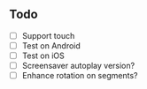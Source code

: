 ## Todo

- [ ] Support touch
- [ ] Test on Android
- [ ] Test on iOS
- [ ] Screensaver autoplay version?
- [ ] Enhance rotation on segments?
